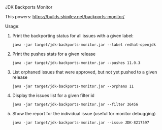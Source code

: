 JDK Backports Monitor

This powers:
  https://builds.shipilev.net/backports-monitor/

Usage:

1) Print the backporting status for all issues with a given label: 

       java -jar target/jdk-backports-monitor.jar --label redhat-openjdk
       
2) Print the pushes stats for a given release

       java -jar target/jdk-backports-monitor.jar --pushes 11.0.3
       
3) List orphaned issues that were approved, but not yet pushed to a given release

       java -jar target/jdk-backports-monitor.jar --orphans 11
 
4) Display the issues list for a given filter id
       
       java -jar target/jdk-backports-monitor.jar --filter 36456
       
5) Show the report for the individual issue (useful for monitor debugging)

       java -jar target/jdk-backports-monitor.jar --issue JDK-8217597
